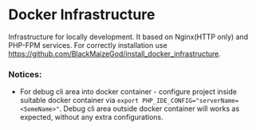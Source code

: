 # Docker Infrastructure
Infrastructure for locally development. It based on Nginx(HTTP only) and PHP-FPM services.
For correctly installation use https://github.com/BlackMaizeGod/install_docker_infrastructure.

### Notices:
- For debug cli area into docker container - configure project inside suitable docker container via `export PHP_IDE_CONFIG="serverName=<SomeName>"`. Debug cli area outside docker container will works as expected, without any extra configurations.
